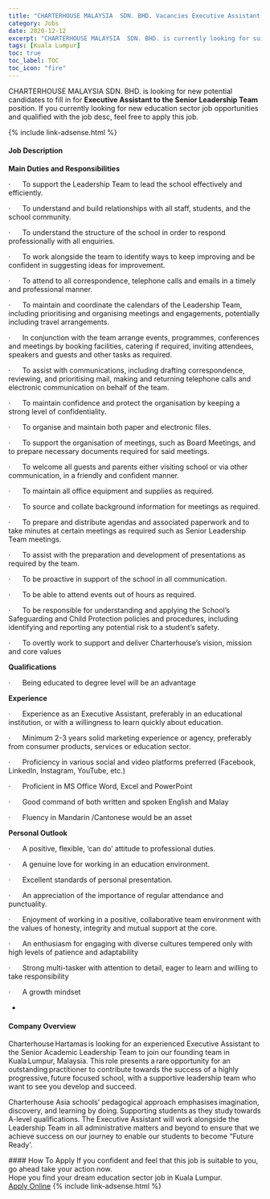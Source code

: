 ```yaml
---
title: "CHARTERHOUSE MALAYSIA  SDN. BHD. Vacancies Executive Assistant to the Senior Leadership Team" 
category: Jobs 
date: 2020-12-12 
excerpt: "CHARTERHOUSE MALAYSIA  SDN. BHD. is currently looking for suitable person to fill in the Executive Assistant to the Senior Leadership Team which positioned at Kuala Lumpur" 
tags: [Kuala Lumpur] 
toc: true 
toc_label: TOC 
toc_icon: "fire" 
--- 
```


<p>CHARTERHOUSE MALAYSIA  SDN. BHD. is looking for new potential candidates to fill in for <b>Executive Assistant to the Senior Leadership Team</b> position. If you currently looking for new education sector job opportunities and qualified with the job desc, feel free to apply this job.
</p>{% include link-adsense.html %} 
 <div><div><div><h4>Job Description</h4></div></div><div><div><span><div><p><strong>Main Duties and Responsibilities</strong>&#160;</p><p>&#183;&#160;&#160;&#160;&#160;&#160;&#160;To support the Leadership Team to lead the school effectively and efficiently.</p><p>&#183;&#160;&#160;&#160;&#160;&#160;&#160;To understand and build relationships with all staff, students, and the school community.</p><p>&#183;&#160;&#160;&#160;&#160;&#160;&#160;To understand the structure of the school in order to respond professionally with all enquiries.</p><p>&#183;&#160;&#160;&#160;&#160;&#160;&#160;To work alongside the team to identify ways to keep improving and be confident in suggesting ideas for improvement.</p><p>&#183;&#160;&#160;&#160;&#160;&#160;&#160;To attend to all correspondence, telephone calls and emails in a timely and professional manner.</p><p>&#183;&#160;&#160;&#160;&#160;&#160;&#160;To maintain and coordinate the calendars of the Leadership Team, including prioritising and organising meetings and engagements, potentially including travel arrangements.</p><p>&#183;&#160;&#160;&#160;&#160;&#160;&#160;In conjunction with the team arrange events, programmes, conferences and meetings by booking facilities, catering if required, inviting attendees, speakers and guests and other tasks as required.</p><p>&#183;&#160;&#160;&#160;&#160;&#160;&#160;To assist with communications, including drafting correspondence, reviewing, and prioritising mail, making and returning telephone calls and electronic communication on behalf of the team.</p><p>&#183;&#160;&#160;&#160;&#160;&#160;&#160;To maintain confidence and protect the organisation by keeping a strong level of confidentiality.</p><p>&#183;&#160;&#160;&#160;&#160;&#160;&#160;To organise and maintain both paper and electronic files.</p><p>&#183;&#160;&#160;&#160;&#160;&#160;&#160;To support the organisation of meetings, such as Board Meetings, and to prepare necessary documents required for said meetings.</p><p>&#183;&#160;&#160;&#160;&#160;&#160;&#160;To welcome all guests and parents either visiting school or via other communication, in a friendly and confident manner.</p><p>&#183;&#160;&#160;&#160;&#160;&#160;&#160;To maintain all office equipment and supplies as required.</p><p>&#183;&#160;&#160;&#160;&#160;&#160;&#160;To source and collate background information for meetings as required.</p><p>&#183;&#160;&#160;&#160;&#160;&#160;&#160;To prepare and distribute agendas and associated paperwork and to take minutes at certain meetings as required such as Senior Leadership Team meetings.</p><p>&#183;&#160;&#160;&#160;&#160;&#160;&#160;To assist with the preparation and development of presentations as required by the team.</p><p>&#183;&#160;&#160;&#160;&#160;&#160;&#160;To be proactive in support of the school in all communication.</p><p>&#183;&#160;&#160;&#160;&#160;&#160;&#160;To be able to attend events out of hours as required.</p><p>&#183;&#160;&#160;&#160;&#160;&#160;&#160;To be responsible for understanding and applying the School&#8217;s Safeguarding and Child Protection policies and procedures, including identifying and reporting any potential risk to a student&#8217;s safety.</p><p>&#183;&#160;&#160;&#160;&#160;&#160;&#160;To overtly work to support and deliver Charterhouse&#8217;s vision, mission and core values</p><p><strong>Qualifications</strong></p><p>&#183;&#160;&#160;&#160;&#160;&#160;&#160;Being educated to degree level will be an advantage</p><p><strong>Experience</strong></p><p>&#183;&#160;&#160;&#160;&#160;&#160;&#160;Experience as an Executive Assistant, preferably in an educational institution, or with a willingness to learn quickly about education.</p><p>&#183;&#160;&#160;&#160;&#160;&#160;&#160;Minimum 2-3 years solid marketing experience or agency, preferably from consumer products, services or education sector.</p><p>&#183;&#160;&#160;&#160;&#160;&#160;&#160;Proficiency in various social and video platforms preferred (Facebook, LinkedIn, Instagram, YouTube, etc.)</p><p>&#183;&#160;&#160;&#160;&#160;&#160;&#160;Proficient in MS Office Word, Excel and PowerPoint</p><p>&#183;&#160;&#160;&#160;&#160;&#160;&#160;Good command of both written and spoken English and Malay</p><p>&#183;&#160;&#160;&#160;&#160;&#160;&#160;Fluency in Mandarin /Cantonese would be an asset</p><p><strong>Personal Outlook</strong></p><p>&#183;&#160;&#160;&#160;&#160;&#160;&#160;A positive, flexible, &#8216;can do&#8217; attitude to professional duties.&#160;</p><p>&#183;&#160;&#160;&#160;&#160;&#160;&#160;A genuine love for&#160;working in an education environment.&#160;</p><p>&#183;&#160;&#160;&#160;&#160;&#160;&#160;Excellent standards of personal presentation.&#160;</p><p>&#183;&#160;&#160;&#160;&#160;&#160;&#160;An appreciation of the importance of regular attendance and punctuality.&#160;</p><p>&#183;&#160;&#160;&#160;&#160;&#160;&#160;Enjoyment of working in a positive, collaborative team environment with the values of honesty,&#160;integrity&#160;and mutual support at the core.&#160;</p><p>&#183;&#160;&#160;&#160;&#160;&#160;&#160;An enthusiasm for engaging with diverse cultures tempered only with high levels of patience and adaptability&#160;</p><p>&#183;&#160;&#160;&#160;&#160;&#160;&#160;Strong multi-tasker with attention to detail, eager to learn and willing to take responsibility</p><p>&#183;&#160;&#160;&#160;&#160;&#160;&#160;A growth mindset</p><ul><li><br></li></ul></div></span></div></div></div> 
<div><div><div><h4>Company Overview</h4></div></div><div><div><span><div><p>Charterhouse&#8239;Hartamas&#8239;is&#160;looking for an experienced Executive Assistant to the Senior Academic Leadership Team to join our founding team in Kuala&#8239;Lumpur, Malaysia. This&#8239;role presents a&#8239;rare&#8239;opportunity for an outstanding&#8239;practitioner to contribute towards the success of a highly progressive,&#8239;future focused school, with a supportive leadership team who want to see you develop and succeed.&#160;</p><p>Charterhouse Asia schools&#8217;&#160;pedagogical approach emphasises&#8239;imagination, discovery, and learning by doing.&#8239;Supporting students&#8239;as they study&#8239;towards A-level qualifications. The Executive Assistant will work alongside the Leadership Team in all administrative matters and beyond to ensure that we achieve success on our journey to enable our students to become &#8220;Future Ready&#8217;.</p></div></span></div></div></div> 
#### How To Apply 
If you confident and feel that this job is suitable to you, go ahead take your action now. <br/> 
Hope you find your dream education sector job in Kuala Lumpur. <br/> 
<a href="https://www.jobstreet.com.my/en/job/executive-assistant-to-the-senior-leadership-team-4442915?jobId=jobstreet-my-job-4442915&sectionRank=2&token=0~320bade9-3e2f-4971-b101-1b3c4e488b4f&fr=SRP%20View%20In%20New%20Ta" class="btn btn--info" target="_blank" rel="nofollow noopenner">Apply Online</a> 
{% include link-adsense.html %} 